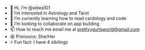 - 👋 Hi, I’m @wbea101
- 👀 I’m interested in Astrology and Tarot 
- 🌱 I’m currently learning how to read cardology and code
- 💞️ I’m looking to collaborate on app building 
- 📫 How to reach me email me at prettyygurlsworld@gmail.com
- 😄 Pronouns: She/Her
- ⚡ Fun fact: I have 4 sibilings

<!---
wbea101/wbea101 is a ✨ special ✨ repository because its `README.md` (this file) appears on your GitHub profile.
You can click the Preview link to take a look at your changes.
--->
